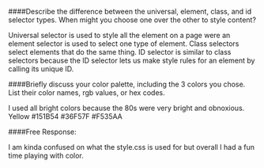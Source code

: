 ####Describe the difference between the universal, element, class, and id selector types. When might you choose one over the other to style content?

Universal selector is used to style all the element on a page were an element selector is used to select one type of element. Class selectors select elements that do the same thing. ID selector is similar to class selectors because the ID selector lets us make style rules for an element by calling its unique ID.

####Briefly discuss your color palette, including the 3 colors you chose. List their color names, rgb values, or hex codes.

I used all bright colors because the 80s were very bright and obnoxious.
Yellow
#151B54
#36F57F
#F535AA

####Free Response:

I am kinda confused on what the style.css is used for but overall I had a fun time playing with color.
